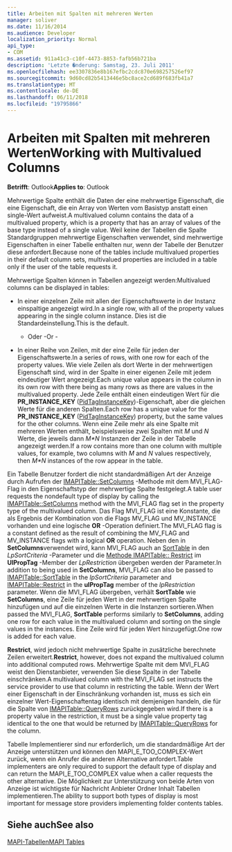 ```yaml
---
title: Arbeiten mit Spalten mit mehreren Werten
manager: soliver
ms.date: 11/16/2014
ms.audience: Developer
localization_priority: Normal
api_type:
- COM
ms.assetid: 911a41c3-c10f-4473-8853-fafb56b721ba
description: 'Letzte �nderung: Samstag, 23. Juli 2011'
ms.openlocfilehash: ee3307836e8b167efbc2cdc870e698257526ef97
ms.sourcegitcommit: 9d60cd82b5413446e5bc8ace2cd689f683fb41a7
ms.translationtype: MT
ms.contentlocale: de-DE
ms.lasthandoff: 06/11/2018
ms.locfileid: "19795866"
---
```

# <a name="working-with-multivalued-columns"></a><span data-ttu-id="e153a-103">Arbeiten mit Spalten mit mehreren Werten</span><span class="sxs-lookup"><span data-stu-id="e153a-103">Working with Multivalued Columns</span></span>

  
  
<span data-ttu-id="e153a-104">**Betrifft**: Outlook</span><span class="sxs-lookup"><span data-stu-id="e153a-104">**Applies to**: Outlook</span></span> 
  
<span data-ttu-id="e153a-105">Mehrwertige Spalte enthält die Daten der eine mehrwertige Eigenschaft, die eine Eigenschaft, die ein Array von Werten vom Basistyp anstatt einen single-Wert aufweist.</span><span class="sxs-lookup"><span data-stu-id="e153a-105">A multivalued column contains the data of a multivalued property, which is a property that has an array of values of the base type instead of a single value.</span></span> <span data-ttu-id="e153a-106">Weil keine der Tabellen die Spalte Standardgruppen mehrwertige Eigenschaften verwendet, sind mehrwertige Eigenschaften in einer Tabelle enthalten nur, wenn der Tabelle der Benutzer diese anfordert.</span><span class="sxs-lookup"><span data-stu-id="e153a-106">Because none of the tables include multivalued properties in their default column sets, multivalued properties are included in a table only if the user of the table requests it.</span></span> 
  
<span data-ttu-id="e153a-107">Mehrwertige Spalten können in Tabellen angezeigt werden:</span><span class="sxs-lookup"><span data-stu-id="e153a-107">Multivalued columns can be displayed in tables:</span></span>
  
- <span data-ttu-id="e153a-108">In einer einzelnen Zeile mit allen der Eigenschaftswerte in der Instanz einspaltige angezeigt wird.</span><span class="sxs-lookup"><span data-stu-id="e153a-108">In a single row, with all of the property values appearing in the single column instance.</span></span> <span data-ttu-id="e153a-109">Dies ist die Standardeinstellung.</span><span class="sxs-lookup"><span data-stu-id="e153a-109">This is the default.</span></span>
    
    - <span data-ttu-id="e153a-110">Oder -</span><span class="sxs-lookup"><span data-stu-id="e153a-110">Or -</span></span>
    
- <span data-ttu-id="e153a-111">In einer Reihe von Zeilen, mit der eine Zeile für jeden der Eigenschaftswerte.</span><span class="sxs-lookup"><span data-stu-id="e153a-111">In a series of rows, with one row for each of the property values.</span></span> <span data-ttu-id="e153a-112">Wie viele Zeilen als dort Werte in der mehrwertigen Eigenschaft sind, wird in der Spalte in einer eigenen Zeile mit jedem eindeutiger Wert angezeigt.</span><span class="sxs-lookup"><span data-stu-id="e153a-112">Each unique value appears in the column in its own row with there being as many rows as there are values in the multivalued property.</span></span> <span data-ttu-id="e153a-113">Jede Zeile enthält einen eindeutigen Wert für die **PR_INSTANCE_KEY** ([PidTagInstanceKey](pidtaginstancekey-canonical-property.md))-Eigenschaft, aber die gleichen Werte für die anderen Spalten.</span><span class="sxs-lookup"><span data-stu-id="e153a-113">Each row has a unique value for the **PR_INSTANCE_KEY** ([PidTagInstanceKey](pidtaginstancekey-canonical-property.md)) property, but the same values for the other columns.</span></span> <span data-ttu-id="e153a-114">Wenn eine Zeile mehr als eine Spalte mit mehreren Werten enthält, beispielsweise zwei Spalten mit _M_ und _N_ Werte, die jeweils dann _M\*N_ Instanzen der Zeile in der Tabelle angezeigt werden.</span><span class="sxs-lookup"><span data-stu-id="e153a-114">If a row contains more than one column with multiple values, for example, two columns with  _M_ and  _N_ values respectively, then  _M\*N_ instances of the row appear in the table.</span></span> 
    
<span data-ttu-id="e153a-115">Ein Tabelle Benutzer fordert die nicht standardmäßigen Art der Anzeige durch Aufrufen der [IMAPITable::SetColumns](imapitable-setcolumns.md) -Methode mit dem MVI_FLAG-Flag in den Eigenschaftstyp der mehrwertige Spalte festgelegt.</span><span class="sxs-lookup"><span data-stu-id="e153a-115">A table user requests the nondefault type of display by calling the [IMAPITable::SetColumns](imapitable-setcolumns.md) method with the MVI_FLAG flag set in the property type of the multivalued column.</span></span> <span data-ttu-id="e153a-116">Das Flag MVI_FLAG ist eine Konstante, die als Ergebnis der Kombination von die Flags MV_FLAG und MV_INSTANCE vorhanden und eine logische **OR** -Operation definiert.</span><span class="sxs-lookup"><span data-stu-id="e153a-116">The MVI_FLAG flag is a constant defined as the result of combining the MV_FLAG and MV_INSTANCE flags with a logical **OR** operation.</span></span> <span data-ttu-id="e153a-117">Neben den in **SetColumns**verwendet wird, kann MVI_FLAG auch an [SortTable](imapitable-sorttable.md) in den _LpSortCriteria_ -Parameter und die [Methode IMAPITable:: Restrict](imapitable-restrict.md) im **UlPropTag** -Member der _LpRestriction_ übergeben werden der Parameter.</span><span class="sxs-lookup"><span data-stu-id="e153a-117">In addition to being used in **SetColumns**, MVI_FLAG can also be passed to [IMAPITable::SortTable](imapitable-sorttable.md) in the  _lpSortCriteria_ parameter and [IMAPITable::Restrict](imapitable-restrict.md) in the **ulPropTag** member of the  _lpRestriction_ parameter.</span></span> <span data-ttu-id="e153a-118">Wenn die MVI_FLAG übergeben, verhält **SortTable** wie **SetColumns**, eine Zeile für jeden Wert in der mehrwertigen Spalte hinzufügen und auf die einzelnen Werte in die Instanzen sortieren.</span><span class="sxs-lookup"><span data-stu-id="e153a-118">When passed the MVI_FLAG, **SortTable** performs similarly to **SetColumns**, adding one row for each value in the multivalued column and sorting on the single values in the instances.</span></span> <span data-ttu-id="e153a-119">Eine Zeile wird für jeden Wert hinzugefügt.</span><span class="sxs-lookup"><span data-stu-id="e153a-119">One row is added for each value.</span></span> 
  
 <span data-ttu-id="e153a-120">**Restrict**, wird jedoch nicht mehrwertige Spalte in zusätzliche berechnete Zeilen erweitert.</span><span class="sxs-lookup"><span data-stu-id="e153a-120">**Restrict**, however, does not expand the multivalued column into additional computed rows.</span></span> <span data-ttu-id="e153a-121">Mehrwertige Spalte mit dem MVI_FLAG weist den Dienstanbieter, verwenden Sie diese Spalte in der Tabelle einschränken.</span><span class="sxs-lookup"><span data-stu-id="e153a-121">A multivalued column with the MVI_FLAG set instructs the service provider to use that column in restricting the table.</span></span> <span data-ttu-id="e153a-122">Wenn der Wert einer Eigenschaft in der Einschränkung vorhanden ist, muss es sich ein einzelner Wert-Eigenschaftentag identisch mit demjenigen handeln, die für die Spalte von [IMAPITable::QueryRows](imapitable-queryrows.md) zurückgegeben wird.</span><span class="sxs-lookup"><span data-stu-id="e153a-122">If there is a property value in the restriction, it must be a single value property tag identical to the one that would be returned by [IMAPITable::QueryRows](imapitable-queryrows.md) for the column.</span></span> 
  
<span data-ttu-id="e153a-123">Tabelle Implementierer sind nur erforderlich, um die standardmäßige Art der Anzeige unterstützen und können den MAPI_E_TOO_COMPLEX-Wert zurück, wenn ein Anrufer die anderen Alternative anfordert.</span><span class="sxs-lookup"><span data-stu-id="e153a-123">Table implementers are only required to support the default type of display and can return the MAPI_E_TOO_COMPLEX value when a caller requests the other alternative.</span></span> <span data-ttu-id="e153a-124">Die Möglichkeit zur Unterstützung von beide Arten von Anzeige ist wichtigste für Nachricht Anbieter Ordner Inhalt Tabellen implementieren.</span><span class="sxs-lookup"><span data-stu-id="e153a-124">The ability to support both types of display is most important for message store providers implementing folder contents tables.</span></span> 
  
## <a name="see-also"></a><span data-ttu-id="e153a-125">Siehe auch</span><span class="sxs-lookup"><span data-stu-id="e153a-125">See also</span></span>



[<span data-ttu-id="e153a-126">MAPI-Tabellen</span><span class="sxs-lookup"><span data-stu-id="e153a-126">MAPI Tables</span></span>](mapi-tables.md)

